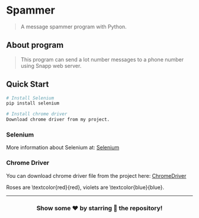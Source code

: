 # Spammer
> A message spammer program with Python.

## About program
> This program can send a lot number messages to a phone number using Snapp web server.

## Quick Start

``` bash
# Install Selenium
pip install selenium

# Install chrome driver
Download chrome driver from my project.
```
### Selenium
More information about Selenium at: [Selenium](https://www.selenium.dev/)

### Chrome Driver
You can download chrome driver file from the project here: [ChromeDriver](./chromedriver)

Roses are \textcolor{red}{red}, violets are \textcolor{blue}{blue}.

---

<div align="center">

### Show some ❤️ by starring 🌟 the repository!

</div>
